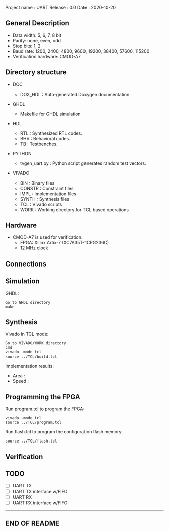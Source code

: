 Project name  : UART
Release       : 0.0
Date          : 2020-10-20

General Description
--------------------------------------------------------------------------

* Data width: 5, 6, 7, 8 bit
* Parity: none, even, odd
* Stop bits: 1, 2
* Baud rate: 1200, 2400, 4800, 9600, 19200, 38400, 57600, 115200
* Verification hardware: CMOD-A7

Directory structure
--------------------------------------------------------------------------

* DOC
  - DOX_HDL : Auto-generated Doxygen documentation

* GHDL
  - Makefile for GHDL simulation

* HDL
  - RTL	: Synthesized RTL codes.
  - BHV	: Behavioral codes.
  - TB	: Testbenches.

* PYTHON
  - tvgen_uart.py : Python script generates random test vectors.

* VIVADO
  - BIN    : Binary files
  - CONSTR : Constraint files
  - IMPL   : Implementation files
  - SYNTH  : Synthesis files
  - TCL    : Vivado scripts
  - WORK   : Working directory for TCL based operations

Hardware
--------------------------------------------------------------------------

* CMOD-A7 is used for verification. 
  - FPGA: Xilinx Artix-7 (XC7A35T-1CPG236C)
  - 12 MHz clock
   
Connections
--------------------------------------------------------------------------

Simulation
--------------------------------------------------------------------------

GHDL:

	Go to GHDL directory
	make

Synthesis
--------------------------------------------------------------------------

Vivado in TCL mode:

	Go to VIVADO/WORK directory.
	cmd
	vivado -mode tcl
	source ../TCL/build.tcl

Implementation results:

  - Area  :
  - Speed :

Programming the FPGA
--------------------------------------------------------------------------

Run program.tcl to program the FPGA:

	vivado -mode tcl
	source ../TCL/program.tcl

Run flash.tcl to program the configuration flash memory:
	
	source ../TCL/flash.tcl

Verification
--------------------------------------------------------------------------



TODO
--------------------------------------------------------------------------

* [ ] UART TX
* [ ] UART TX interface w/FIFO
* [ ] UART RX
* [ ] UART RX interface w/FIFO 

--------------------------------------------------------------------------
END OF README
--------------------------------------------------------------------------
